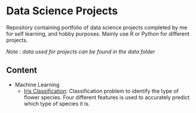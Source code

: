 # Data Science Projects

Repository containing portfolio of data science projects completed by me for self learning, and hobby purposes. Mainly use R or Python for different projects. 

*Note : data used for projects can be found in the data folder*

## Content 
  * Machine Learning
    * [Iris Classification](https://github.com/asyrafflatiffi34/data_science_projects/blob/master/Iris_prediction): Classification problem to identify the type of flower species. Four different features is used to accurately predict which type of species it is. 
 
